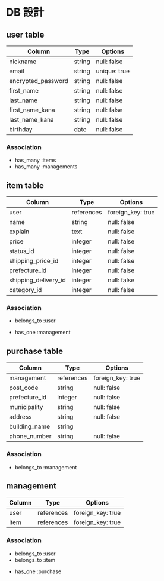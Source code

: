 # DB 設計

## user table

| Column             | Type                | Options                 |
|--------------------|---------------------|-------------------------|
| nickname           | string              | null: false             |
| email              | string              | unique: true            |
| encrypted_password | string              | null: false             |
| first_name         | string              | null: false             |
| last_name          | string              | null: false             |
| first_name_kana    | string              | null: false             |
| last_name_kana     | string              | null: false             |
| birthday           | date                | null: false             |

### Association

* has_many :items
* has_many :managements

## item table

| Column               | Type                | Options                 |
|----------------------|---------------------|-------------------------|
| user                 | references          | foreign_key: true       |
| name                 | string              | null: false             |
| explain              | text                | null: false             |
| price                | integer             | null: false             |
| status_id            | integer             | null: false             |
| shipping_price_id    | integer             | null: false             |
| prefecture_id        | integer             | null: false             |
| shipping_delivery_id | integer             | null: false             |
| category_id          | integer             | null: false             |


### Association

- belongs_to :user
* has_one :management

## purchase table

| Column             | Type                | Options                 |
|--------------------|---------------------|-------------------------|
| management         | references          | foreign_key: true       |
| post_code          | string              | null: false             |
| prefecture_id      | integer             | null: false             |
| municipality       | string              | null: false             |
| address            | string              | null: false             |
| building_name      | string              |                         |
| phone_number       | string              | null: false             |


### Association

- belongs_to :management

## management

| Column             | Type                | Options                 |
|--------------------|---------------------|-------------------------|
| user               | references          | foreign_key: true       |
| item               | references          | foreign_key: true       |

### Association

- belongs_to :user
- belongs_to :item
* has_one :purchase
